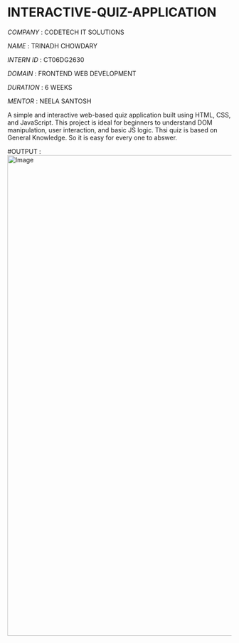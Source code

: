 # INTERACTIVE-QUIZ-APPLICATION

*COMPANY* : CODETECH IT SOLUTIONS

*NAME* : TRINADH CHOWDARY

*INTERN ID* : CT06DG2630

*DOMAIN* : FRONTEND WEB DEVELOPMENT

*DURATION* : 6 WEEKS

*MENTOR* : NEELA SANTOSH

A simple and interactive web-based quiz application built using HTML, CSS, and JavaScript. This project is ideal for beginners to understand DOM manipulation, user interaction, and basic JS logic.
Thsi quiz is based on General Knowledge. So it is easy for every one to abswer.

#OUTPUT :
<img width="1920" height="1080" alt="Image" src="https://github.com/user-attachments/assets/647c4d6c-3f11-464b-be8e-45804879326a" />
